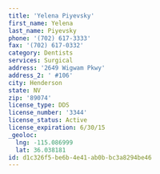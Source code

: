 ```yaml
---
title: 'Yelena Piyevsky'
first_name: Yelena
last_name: Piyevsky
phone: '(702) 617-3333'
fax: '(702) 617-0332'
category: Dentists
services: Surgical
address: '2649 Wigwam Pkwy'
address_2: ' #106'
city: Henderson
state: NV
zip: '89074'
license_type: DDS
license_number: '3344'
license_status: Active
license_expiration: 6/30/15
_geoloc:
  lng: -115.086999
  lat: 36.038181
id: d1c326f5-be6b-4e41-ab0b-bc3a8294be46
---
```

